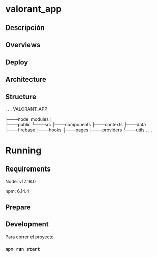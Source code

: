 
# valorant_app

## Descripción

## Overviews


## Deploy


## Architecture

## Structure
. . .
VALORANT_APP

├───node_modules
│   
├───public
└───src
    ├───components
    ├───contexts
    ├───data
    ├───firebase
    ├───hooks
    ├───pages
    ├───providers
    └───utils
. . .

# Running
## Requirements
Node: v12.18.0

npm: 6.14.4

## Prepare

## Development
Para correr el proyecto
### `npm run start`

